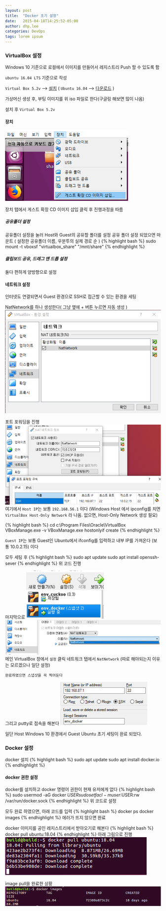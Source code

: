 ```yaml
---
layout: post
title:  "Docker 초기 설정"
date:   2015-04-18T14:25:52-05:00
author: dhp.lee
categories: DevOps
tags: lorem ipsum
---
```


### VirtualBox 설정

Windows 10 기준으로 로컬에서 이미지를 만들어서 레지스트리 Push 할 수 있도록 함

`ubuntu 16.04 LTS` 기준으로 작성

`Virtual Box 5.2v` --> [설치](https://www.virtualbox.org/wiki/Download_Old_Builds_5_2) 
( `Ubuntu 16.04`   --> [다운로드](http://releases.ubuntu.com/16.04/) )

가상머신 생성 후, 부팅 이미지를 위 iso 파일로 한다(구글링 해보면 많이 나옴)

설치 후 `Virtual Box 5.2v`


#### 장치

<a href="/assets/devops/docker/01.png" data-lightbox="falcon9-small" data-title="Check out the Falcon 9 from SpaceX">
  <img src="/assets/devops/docker/01.png" title="장치 설정">
</a>

장치 탭에서 
게스트 확장 CD 이미지 삽입 클릭 후 진행과정을 따름

##### 공유폴더 설정 
공유폴더 설정을 눌러 Host와 Guest의 공유할 폴더를 설정
공유 폴더 설정 되었으면 마운트 ( 설정한 공유폴더 이름, 우분투의 실제 경로 순 )
{% highlight bash %}
sudo mount -t vboxsf "virtualbox_share" "/mnt/share"
{% endhighlight %}

##### 클립보드 공유, 드래그 앤 드롭 설정
둘다 편하게 양방향으로 설정

#### 네트워크 설정
인터넷도 연결되면서 Guest 환경으로 SSH로 접근할 수 있는 환경을 세팅

NatNetwork를 하나 생성한다( 그냥 옆에 + 버튼 누르면 자동 생성 )
<a href="/assets/devops/docker/02.png" data-lightbox="falcon9-small" data-title="Check out the Falcon 9 from SpaceX">
  <img src="/assets/devops/docker/02.png" title="네트워크 설정">
</a>

포트 포워딩을 진행 
<a href="/assets/devops/docker/03.png" data-lightbox="falcon9-small" data-title="Check out the Falcon 9 from SpaceX">
  <img src="/assets/devops/docker/03.png" title="네트워크 설정">
</a>
여기에서 `Host IP`는 보통 `192.168.56.1` 이다 
(Windows Host 에서 ipconfig를 치면 `VirtualBox Host-Only Network` 라 나옴. 없으면, Host-Only Network 생성 필요)

{% highlight bash %}
cd c:\Program Files\Oracle\VirtualBox
VBoxManage.exe -v
VBoxManage.exe hostonlyif create
{% endhighlight %}

`Guest IP`는 보통 Guest인 Ubuntu에서 ifconfig를 입력하고 내부 IP를 가져온다
(보통 10.0.2.15) 이다

모두 세팅 후
{% highlight bash %}
sudo apt update
sudo apt install openssh-sever
{% endhighlight %}
위 코드 진행

마지막으로 
<a href="/assets/devops/docker/04.png" data-lightbox="falcon9-small" data-title="Check out the Falcon 9 from SpaceX">
  <img src="/assets/devops/docker/04.png" title="네트워크 설정" width="50%" height="50%">
</a>
<a href="/assets/devops/docker/05.png" data-lightbox="falcon9-small" data-title="Check out the Falcon 9 from SpaceX">
  <img src="/assets/devops/docker/05.png" title="네트워크 설정">
</a>
메인 VirtualBox 창에서 `설정` 클릭
네트워크 탭에서 `NatNetwork`
(따로 해야되는지 이유는 모르겠으나 일단 설정)

`완료하였으면 스냅샷을 꼭 찍어둔다`

그리고 putty로 접속을 해본다
<a href="/assets/devops/docker/06.png" data-lightbox="falcon9-small" data-title="Check out the Falcon 9 from SpaceX">
  <img src="/assets/devops/docker/06.png" title="Putty 접속">
</a>

일단 Host Windows 10 환경에서 Guest Ubuntu 초기 세팅이 완료 되었다.


### Docker 설정

docker 설치
{% highlight bash %}
sudo apt update
sudo apt install docker.io
{% endhighlight %}

#### docker 권한 설정

docker를 설치하고 docker 명령어 권한이 현재 유저에게 없다 
{% highlight bash %}
sudo usermod -aG docker $USER
sudo setfacl -m user:$USER:rw /var/run/docker.sock
{% endhighlight %}
위 코드로 설정

모두 완료 하였으면, 아래 코드를 입력
{% highlight bash %}
docker ps
docker images
{% endhighlight %}
에러가 뜨지 않으면 완료

docker 이미지를 공인 레지스트리에서 받아오기로 해본다
{% highlight bash %}
docker pull ubuntu:18.04
{% endhighlight %}
아래 그림으로 진행
<a href="/assets/devops/docker/07.png" data-lightbox="falcon9-small" data-title="Check out the Falcon 9 from SpaceX">
  <img src="/assets/devops/docker/07.png" title="Putty 접속">
</a>

image pull을 완료한 상황
<a href="/assets/devops/docker/08.png" data-lightbox="falcon9-small" data-title="Check out the Falcon 9 from SpaceX">
  <img src="/assets/devops/docker/08.png" title="Putty 접속">
</a>








